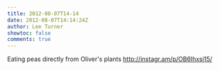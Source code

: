 ```yaml
---
title: 2012-08-07T14-14
date: 2012-08-07T14:14:24Z
author: Lee Turner
showtoc: false
comments: true
---
```


Eating peas directly from Oliver's plants http://instagr.am/p/OB6Ihxsi15/

